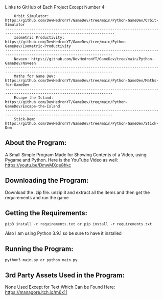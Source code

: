 Links to GitHub of Each Project Except Number 4:
```
	Orbit Simulator: https://github.com/DevHedronYT/GameDev/tree/main/Python-GameDev/Orbit-Simulator
------------------------------------------------------------------------------------------------------------------------
	Isometric Productivity: https://github.com/DevHedronYT/GameDev/tree/main/Python-GameDev/Isometric-Productivity
-----------------------------------------------------------------------------------------------------------------------
	Noveen: https://github.com/DevHedronYT/GameDev/tree/main/Python-GameDev/Noveen
-----------------------------------------------------------------------------------------------------------------------
	Maths for Game Dev: https://github.com/DevHedronYT/GameDev/tree/main/Python-GameDev/Maths-for-GameDev
-----------------------------------------------------------------------------------------------------------------------
	Escape the Island: https://github.com/DevHedronYT/GameDev/tree/main/Python-GameDev/Escape-the-Island
-----------------------------------------------------------------------------------------------------------------------
	Stick-Dem: https://github.com/DevHedronYT/GameDev/tree/main/Python-GameDev/Stick-Dem

```

## About the Program:
A Small Simple Program Made for Showing Contents of a Video, using Pygame and Python. Here is the YouTube Video as well: https://youtu.be/DmwMXqe8hkc

## Downloading the Program:
Download the .zip file. unzip it and extract all the items and then get the requirements and run the game

## Getting the Requirements:

```
pip3 install -r requirements.txt or pip install -r requirements.txt
```

Also I am using Python 3.9.1 so be sure to have it installed

## Running the Program:

```
python3 main.py or python main.py
```


## 3rd Party Assets Used in the Program:

None Used Except for Text Which Can be Found Here: https://managore.itch.io/m6x11
